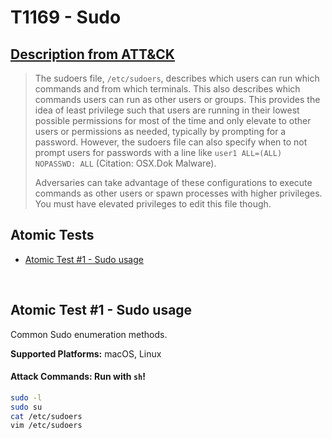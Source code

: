 # T1169 - Sudo
## [Description from ATT&CK](https://attack.mitre.org/wiki/Technique/T1169)
<blockquote>The sudoers file, <code>/etc/sudoers</code>, describes which users can run which commands and from which terminals. This also describes which commands users can run as other users or groups. This provides the idea of least privilege such that users are running in their lowest possible permissions for most of the time and only elevate to other users or permissions as needed, typically by prompting for a password. However, the sudoers file can also specify when to not prompt users for passwords with a line like <code>user1 ALL=(ALL) NOPASSWD: ALL</code> (Citation: OSX.Dok Malware). 

Adversaries can take advantage of these configurations to execute commands as other users or spawn processes with higher privileges. You must have elevated privileges to edit this file though.</blockquote>

## Atomic Tests

- [Atomic Test #1 - Sudo usage](#atomic-test-1---sudo-usage)


<br/>

## Atomic Test #1 - Sudo usage
Common Sudo enumeration methods.

**Supported Platforms:** macOS, Linux



#### Attack Commands: Run with `sh`! 


```sh
sudo -l
sudo su
cat /etc/sudoers
vim /etc/sudoers
```






<br/>
